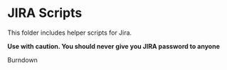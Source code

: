 # JIRA Scripts
This folder includes helper scripts for Jira.

**Use with caution. You should never give you JIRA password to anyone**

Burndown
